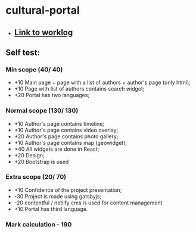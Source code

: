 # cultural-portal
+ ## [Link to worklog](https://dropmefiles.com/vNrI2)
## Self test:
### Min scope (40/ 40)
+ +10 Main page + page with a list of authors + author's page (only html);
+ +10 Page with list of authors contains search widget;
+ +20 Portal has two languages;
### Normal scope (130/ 130)
+ +10 Author's page contains timeline;
+ +10 Author's page contains video overlay;
+ +20 Author's page contains photo gallery;
+ +10 Author's page contains map (geowidget);
+ +40 All widgets are done in React;
+ +20 Design;
+ +20 Bootstrap is used

### Extra scope (20/ 70)
+ +10 Confidence of the project presentation;
+ -30 Project is made using gatsbyjs;
+ -20 contentful / netlify cms is used for content management
+ +10 Portal has third language.

### Mark calculation - 190
